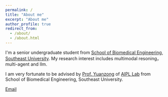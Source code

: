 ```yaml
---
permalink: /
title: "About me"
excerpt: "About me"
author_profile: true
redirect_from: 
  - /about/
  - /about.html
---
```



I'm a senior undergraduate student from [School of Biomedical Engineering](https://bme.seu.edu.cn/), [Southeast University](https://www.seu.edu.cn/). My research interest includes multimodal resoning，multi-agent and llm.

I am very fortunate to be advised by [Prof. Yuanzong](https://bme.seu.edu.cn/2019/0312/c463a265410/page.htm) of [AIPL Lab](https://aip.seu.edu.cn/main.htm) from School of Biomedical Engineering, Southeast University. 

[Email](mailto:213222967@seu.edu.cn)


